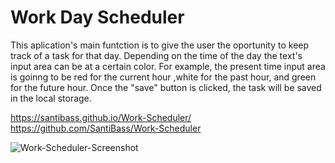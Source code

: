 # Work Day Scheduler 
This aplication's main funtction is to give the user the oportunity to keep track of a task for that day. 
Depending on the time of the day the text's input area can be at a certain color. For example, the present time
input area is goinng to be red for the current hour ,white for the past hour, and green for the future hour.
Once the "save" button is clicked, the task will be saved in the local storage.

https://santibass.github.io/Work-Scheduler/
https://github.com/SantiBass/Work-Scheduler


![Work-Scheduler-Screenshot](https://user-images.githubusercontent.com/90415841/140662416-a00a9dcd-0202-4403-aa36-e50450342497.png)
